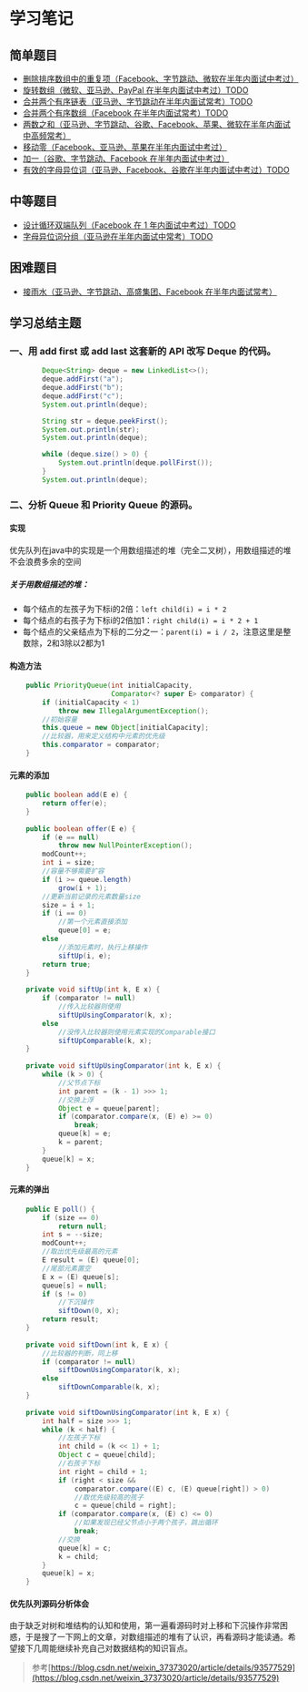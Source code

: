 # 学习笔记

## 简单题目
* [删除排序数组中的重复项（Facebook、字节跳动、微软在半年内面试中考过）](src/homework/L_26_Remove_Duplicates_From_Sort_Array.java)
* [旋转数组（微软、亚马逊、PayPal 在半年内面试中考过）TODO]()
* [合并两个有序链表（亚马逊、字节跳动在半年内面试常考）TODO]()
* [合并两个有序数组（Facebook 在半年内面试常考）TODO]()
* [两数之和（亚马逊、字节跳动、谷歌、Facebook、苹果、微软在半年内面试中高频常考）](src/homework/L_1_Two_Sum.java)
* [移动零（Facebook、亚马逊、苹果在半年内面试中考过）](src/homework/L_283_Move_Zeros.java)
* [加一（谷歌、字节跳动、Facebook 在半年内面试中考过）](src/homework/L_66_Plus_One.java)
* [有效的字母异位词（亚马逊、Facebook、谷歌在半年内面试中考过）TODO]()

## 中等题目
* [设计循环双端队列（Facebook 在 1 年内面试中考过）TODO]()
* [字母异位词分组（亚马逊在半年内面试中常考）TODO]()

## 困难题目
* [接雨水（亚马逊、字节跳动、高盛集团、Facebook 在半年内面试常考）](src/homework/L_42_Trapping_Rain_Water.java)

## 学习总结主题

### 一、用 add first 或 add last 这套新的 API 改写 Deque 的代码。
```java
        Deque<String> deque = new LinkedList<>();
        deque.addFirst("a");
        deque.addFirst("b");
        deque.addFirst("c");
        System.out.println(deque);

        String str = deque.peekFirst();
        System.out.println(str);
        System.out.println(deque);

        while (deque.size() > 0) {
            System.out.println(deque.pollFirst());
        }
        System.out.println(deque);
```

### 二、分析 Queue 和 Priority Queue 的源码。

#### 实现
优先队列在java中的实现是一个用数组描述的堆（完全二叉树），用数组描述的堆不会浪费多余的空间
##### 关于用数组描述的堆：
* 每个结点的左孩子为下标i的2倍：```left child(i) = i * 2```
* 每个结点的右孩子为下标i的2倍加1：```right child(i) = i * 2 + 1```
* 每个结点的父亲结点为下标的二分之一：```parent(i) = i / 2```，注意这里是整数除，2和3除以2都为1

#### 构造方法
```java
    public PriorityQueue(int initialCapacity,
                         Comparator<? super E> comparator) {
        if (initialCapacity < 1)
            throw new IllegalArgumentException();
        //初始容量
        this.queue = new Object[initialCapacity];
        //比较器，用来定义结构中元素的优先级
        this.comparator = comparator;
    }
```
#### 元素的添加
```java
    public boolean add(E e) {
        return offer(e);
    }
    
    public boolean offer(E e) {
        if (e == null)
            throw new NullPointerException();
        modCount++;
        int i = size;
        //容量不够需要扩容
        if (i >= queue.length)
            grow(i + 1);
        //更新当前记录的元素数量size
        size = i + 1;
        if (i == 0)
        	//第一个元素直接添加
            queue[0] = e;
        else
        	//添加元素时，执行上移操作
            siftUp(i, e);
        return true;
    }
    
    private void siftUp(int k, E x) {
        if (comparator != null)
        	//传入比较器则使用
            siftUpUsingComparator(k, x);
        else
        	//没传入比较器则使用元素实现的Comparable接口
            siftUpComparable(k, x);
    }
    
    private void siftUpUsingComparator(int k, E x) {
        while (k > 0) {
        	//父节点下标
            int parent = (k - 1) >>> 1;
            //交换上浮
            Object e = queue[parent];
            if (comparator.compare(x, (E) e) >= 0)
                break;
            queue[k] = e;
            k = parent;
        }
        queue[k] = x;
    }  
```
#### 元素的弹出
```java
    public E poll() {
        if (size == 0)
            return null;
        int s = --size;
        modCount++;
        //取出优先级最高的元素
        E result = (E) queue[0];
        //尾部元素置空
        E x = (E) queue[s];
        queue[s] = null;
        if (s != 0)
        	//下沉操作
            siftDown(0, x);
        return result;
    }
    
    private void siftDown(int k, E x) {
    	//比较器的判断，同上移
        if (comparator != null)
            siftDownUsingComparator(k, x);
        else
            siftDownComparable(k, x);
    }
    
    private void siftDownUsingComparator(int k, E x) {
        int half = size >>> 1;
        while (k < half) {
        	//左孩子下标
            int child = (k << 1) + 1;
            Object c = queue[child];
            //右孩子下标
            int right = child + 1;
            if (right < size &&
                comparator.compare((E) c, (E) queue[right]) > 0)
                //取优先级较高的孩子
                c = queue[child = right];
            if (comparator.compare(x, (E) c) <= 0)
            	//如果发现已经父节点小于两个孩子，跳出循环
                break;
            //交换
            queue[k] = c;
            k = child;
        }
        queue[k] = x;
    }
```
#### 优先队列源码分析体会
由于缺乏对树和堆结构的认知和使用，第一遍看源码时对上移和下沉操作非常困惑，于是搜了一下网上的文章，对数组描述的堆有了认识，再看源码才能读通。希望接下几周能继续补充自己对数据结构的知识盲点。
>参考[https://blog.csdn.net/weixin_37373020/article/details/93577529](https://blog.csdn.net/weixin_37373020/article/details/93577529)